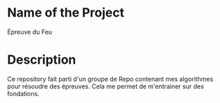# Name of the Project

Épreuve du Feu

# Description

Ce repository fait parti d'un groupe de Repo contenant mes algorithmes pour résoudre des épreuves.
Cela me permet de m'entrainer sur des fondations.
